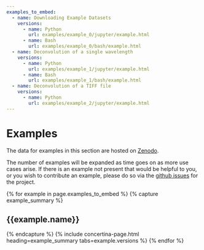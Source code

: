 ```yaml
---
examples_to_embed:
  - name: Downloading Example Datasets
    versions:
      - name: Python
        url: examples/example_0/jupyter/example.html
      - name: Bash
        url: examples/example_0/bash/example.html
  - name: Deconvolution of a single wavelength
    versions:
      - name: Python
        url: examples/example_1/jupyter/example.html
      - name: Bash
        url: examples/example_1/bash/example.html
  - name: Deconvolution of a TIFF file
    versions:
      - name: Python
        url: examples/example_2/jupyter/example.html
---
```



# Examples #

The data for examples in this section are hosted on [Zenodo](https://zenodo.org/records/13384454).

The number of examples will be expanded as time goes on as more use cases arise. If there is an example not present that would be helpful to you, or you wish to contribute an example, please do so via the [github issues](https://github.com/jackdobinson/aopp_obs_toolchain/issues) for the project.

{% for example in page.examples_to_embed %}
{% capture example_summary %}
<h2>{{example.name}}</h2>
{% endcapture %}
{% include concertina-page.html heading=example_summary tabs=example.versions %}
{% endfor %}